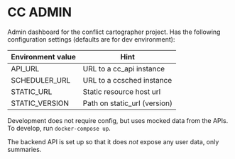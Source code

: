 
# CC ADMIN

Admin dashboard for the conflict cartographer project.  Has the following
configuration settings (defaults are for dev environment):

|Environment value       |Hint                        |
|------------------------|----------------------------|
|API_URL                 |URL to a cc_api instance    |
|SCHEDULER_URL           |URL to a ccsched instance   |
|STATIC_URL              |Static resource host url    |
|STATIC_VERSION          |Path on static_url (version)|

Development does not require config, but uses mocked data from the APIs.  
To develop, run `docker-compose up`.

The backend API is set up so that it does _not_ expose any user data, only
summaries. 
